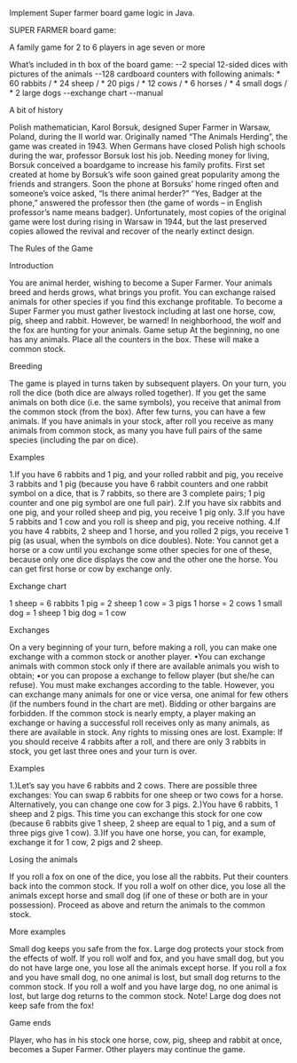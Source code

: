  Implement Super farmer board game logic in Java.

 SUPER FARMER board game:

 A family game for 2 to 6 players in age seven or more 

 What’s included in th box of the board game:
 --2 special 12-sided dices with pictures of the animals 
 --128 cardboard counters with following animals: 
    * 60 rabbits / 
    * 24 sheep / 
    * 20 pigs / 
    * 12 cows / 
    * 6 horses / 
    * 4 small dogs / 
    * 2 large dogs 
 --exchange chart 
 --manual 

 A bit of history

 Polish mathematician, Karol Borsuk, designed Super Farmer in Warsaw, Poland, during the II world war. Originally named 
 “The Animals Herding”, the game was created in 1943. When Germans have closed Polish high schools during the war, 
 professor Borsuk lost his job. Needing money for living, Borsuk conceived a boardgame to increase his family profits. 
 First set created at home by Borsuk’s wife soon gained great popularity among the friends and strangers. Soon the phone 
 at Borsuks’ home ringed often and someone’s voice asked, “Is there animal herder?” “Yes, Badger at the phone,” answered 
 the professor then (the game of words – in English professor’s name means badger). Unfortunately, most copies of the 
 original game were lost during rising in Warsaw in 1944, but the last preserved copies allowed the revival and recover 
 of the nearly extinct design.  
 
 
 The Rules of the Game 
 
 Introduction
 
 You are animal herder, wishing to become a Super Farmer. Your animals breed and herds grows, what brings you profit. 
 You can exchange raised animals for other species if you find this exchange profitable. To become a Super Farmer you 
 must gather livestock including at last one horse, cow, pig, sheep and rabbit. However, be warned! In neighborhood, 
 the wolf and the fox are hunting for your animals. Game setup At the beginning, no one has any animals. Place all the 
 counters in the box. These will make a common stock. 
 
 Breeding 
 
 The game is played in turns taken by subsequent players. 
 On your turn, you roll the dice (both dice are always rolled together). If you get the same animals on both dice 
 (i.e. the same symbols), you receive that animal from the common stock (from the box). After few turns, you can have a 
 few animals. If you have animals in your stock, after roll you receive as many animals from common stock, as many you 
 have full pairs of the same species (including the par on dice).
 
 Examples
 
 1.If you have 6 rabbits and 1 pig, and your rolled rabbit and pig, you receive 3 rabbits and 1 pig (because you have 6 
 rabbit counters and one rabbit symbol on a dice, that is 7 rabbits, so there are 3 complete pairs; 1 pig counter and 
 one pig symbol are one full pair). 
 2.If you have six rabbits and one pig, and your rolled sheep and pig, you receive 1 pig only. 
 3.If you have 5 rabbits and 1 cow and you roll is sheep and pig, you receive nothing. 
 4.If you have 4 rabbits, 2 sheep and 1 horse, and you rolled 2 pigs, you receive 1 pig (as usual, when the symbols on 
 dice doubles). 
 Note: You cannot get a horse or a cow until you exchange some other species for one of these, because only one dice 
 displays the cow and the other one the horse. You can get first horse or cow by exchange only.
 
 Exchange chart
 
 1 sheep = 6 rabbits
 1 pig = 2 sheep
 1 cow = 3 pigs
 1 horse = 2 cows
 1 small dog = 1 sheep
 1 big dog = 1 cow
 
 Exchanges 
 
 On a very beginning of your turn, before making a roll, you can make one exchange with a common stock or 
 another player. 
 •You can exchange animals with common stock only if there are available animals you wish to obtain; 
 •or you can propose a exchange to fellow player (but she/he can refuse). 
 You must make exchanges according to the table. 
 However, you can exchange many animals for one or vice versa, one animal for few others (if the numbers found in the 
 chart are met). Bidding or other bargains are forbidden. If the common stock is nearly empty, a player making an 
 exchange or having a successful roll receives only as many animals, as there are available in stock. Any rights to 
 missing ones are lost. Example: If you should receive 4 rabbits after a roll, and there are only 3 rabbits in stock, 
 you get last three ones and your turn is over. 
 
 Examples 
 
 1.)Let’s say you have 6 rabbits and 2 cows. There are possible three exchanges: You can swap 6 rabbits for one sheep 
 or two cows for a horse. Alternatively, you can change one cow for 3 pigs. 
 2.)You have 6 rabbits, 1 sheep and 2 pigs. This time you can exchange this stock for one cow (because 6 rabbits give 1 
 sheep, 2 sheep are equal to 1 pig, and a sum of three pigs give 1 cow). 
 3.)If you have one horse, you can, for example, exchange it for 1 cow, 2 pigs and 2 sheep. 
 
 Losing the animals 
 
 If you roll a fox on one of the dice, you lose all the rabbits. Put their counters back into the 
 common stock. If you roll a wolf on other dice, you lose all the animals except horse and small dog (if one of these or 
 both are in your possession). Proceed as above and return the animals to the common stock. 
 
 More examples 
 
 Small dog keeps you safe from the fox. Large dog protects your stock from the effects of wolf. If you roll wolf and 
 fox, and you have small dog, but you do not have large one, you lose all the animals except horse. If you roll a fox 
 and you have small dog, no one animal is lost, but small dog returns to the common stock. If you roll a wolf and you 
 have large dog, no one animal is lost, but large dog returns to the common stock. Note! Large dog does not keep safe 
 from the fox! 
 
 Game ends 
 
 Player, who has in his stock one horse, cow, pig, sheep and rabbit at once, becomes a Super 
 Farmer. Other players may continue the game.
 